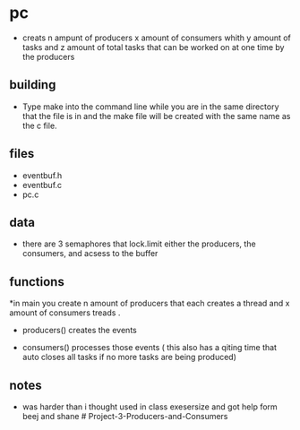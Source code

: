 #  pc 

* creats n ampunt of producers x amount of consumers whith y amount of tasks and z amount of total tasks that can be worked on at one time by the producers  



## building

* Type make into the command line while you are in the same directory that the file is in and the make file will be created with the same name as the c file.

## files

* eventbuf.h
* eventbuf.c 
* pc.c 

## data

* there are 3 semaphores that lock.limit  either the producers, the consumers, and acsess to the buffer 



## functions

*in main you create n amount of producers that each creates a thread and x amount of consumers treads .

* producers() creates the events 

* consumers() processes those events ( this also has a qiting time that auto closes all tasks if no more tasks are being produced)

## notes

* was harder than i thought used in class exesersize and got help form beej and shane 
#   P r o j e c t - 3 - P r o d u c e r s - a n d - C o n s u m e r s  
 